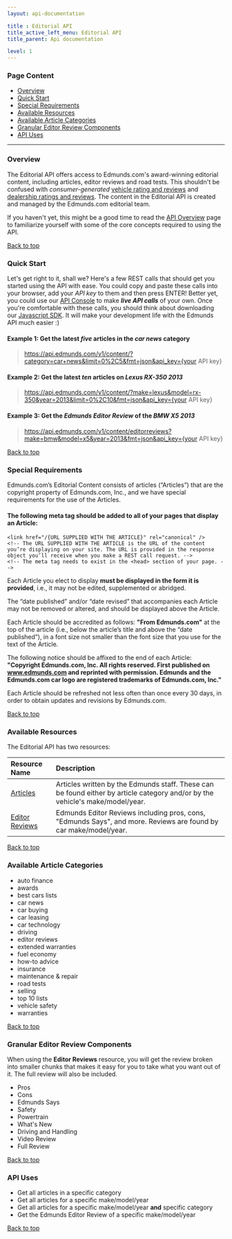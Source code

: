 ```yaml
---
layout: api-documentation

title : Editorial API
title_active_left_menu: Editorial API
title_parent: Api documentation

level: 1
---
```


<a name="top"> </a>

### Page Content

* [Overview](#sec-1)
* [Quick Start](#sec-2)
* [Special Requirements](#sec-3)
* [Available Resources](#sec-4)
* [Available Article Categories](#sec-5)
* [Granular Editor Review Components](#sec-6)
* [API Uses](#sec-7)

<a name='sec-1'> </a>

---

### Overview

The Editorial API offers access to Edmunds.com's award-winning editorial content, including articles, editor reviews and road tests. This shouldn't be confused with *consumer-generated* [vehicle rating and reviews](/api-documentation/vehicle/content_ratings_and_reviews/v2/) and [dealership ratings and reviews](/api-documentation/dealer/ratings_and_reviews/v1/). The content in the Editorial API is created and managed by the Edmunds.com editorial team.

If you haven't yet, this might be a good time to read the [API Overview](/api-documentation/overview/) page to familiarize yourself with some of the core concepts required to using the API.<a name='sec-2'> </a>

[Back to top](#top)

### Quick Start

Let's get right to it, shall we? Here's a few REST calls that should get you started using the API with ease. You could copy and paste these calls into your browser, add your *API key* to them and then press ENTER! Better yet, you could use our [API Console](http://edmunds.mashery.com/io-docs) to make ***live API calls*** of your own. Once you're comfortable with these calls, you should think about downloading our [Javascript SDK](https://github.com/EdmundsAPI/sdk-javascript). It will make your development life with the Edmunds API much easier :)

#### Example 1: Get the latest *five* articles in the ***car news*** category

> https://api.edmunds.com/v1/content/?category=car+news&limit=0%2C5&fmt=json&api_key={your API key}

#### Example 2: Get the latest *ten* articles on ***Lexus RX-350 2013***

> https://api.edmunds.com/v1/content/?make=lexus&model=rx-350&year=2013&limit=0%2C10&fmt=json&api_key={your API key}

#### Example 3: Get the *Edmunds Editor Review* of the ***BMW X5 2013***

> https://api.edmunds.com/v1/content/editorreviews?make=bmw&model=x5&year=2013&fmt=json&api_key={your API key}

<a name='sec-3'> </a>

[Back to top](#top)

### Special Requirements

Edmunds.com’s Editorial Content consists of articles (“Articles”) that are the copyright property of Edmunds.com, Inc., and we have special requirements for the use of the Articles.

#### The following **meta tag** should be added to all of your pages that display an Article:

	<link href="/{URL SUPPLIED WITH THE ARTICLE}" rel="canonical" />
    <!-- The URL SUPPLIED WITH THE ARTICLE is the URL of the content you’re displaying on your site. The URL is provided in the response object you’ll receive when you make a REST call request. -->
    <!-- The meta tag needs to exist in the <head> section of your page. -->
 
Each Article you elect to display **must be displayed in the form it is provided**, i.e., it may not be edited, supplemented or abridged.
 
The “date published” and/or “date revised” that accompanies each Article may not be removed or altered, and should be displayed above the Article.

Each Article should be accredited as follows: **"From Edmunds.com"** at the top of the article (i.e., below the article’s title and above the “date published”), in a font size not smaller than the font size that you use for the text of the Article.

The following notice should be affixed to the end of each Article: **"Copyright Edmunds.com, Inc. All rights reserved. First published on www.edmunds.com and reprinted with permission. Edmunds and the Edmunds.com car logo are registered trademarks of Edmunds.com, Inc."**

Each Article should be refreshed not less often than once every 30 days, in order to obtain updates and revisions by Edmunds.com.<a name='sec-4'> </a>

[Back to top](#top)

### Available Resources

The Editorial API has two resources:

| Resource Name  					| Description                           |
|:----------------------------------|:--------------------------------------|
| [Articles](/api-documentation/editorial/articles/v2/)        | Articles written by the Edmunds staff. These can be found either by article category and/or by the vehicle's make/model/year. |
| [Editor Reviews](/api-documentation/editorial/editor_reviews/v1/)      | Edmunds Editor Reviews including pros, cons, "Edmunds Says", and more. Reviews are found by car make/model/year. |

<a name='sec-5'> </a>

[Back to top](#top)

### Available Article Categories

* auto finance
* awards
* best cars lists
* car news
* car buying
* car leasing
* car technology
* driving
* editor reviews
* extended warranties
* fuel economy
* how-to advice
* insurance
* maintenance & repair
* road tests
* selling
* top 10 lists
* vehicle safety
* warranties

<a name='sec-6'> </a>

[Back to top](#top)

### Granular Editor Review Components

When using the **Editor Reviews** resource, you will get the review broken into smaller chunks that makes it easy for you to take what you want out of it. The full review will also be included.

* Pros
* Cons
* Edmunds Says
* Safety
* Powertrain
* What's New
* Driving and Handling
* Video Review
* Full Review

<a name='sec-7'> </a>

[Back to top](#top)

### API Uses

* Get all articles in a specific category
* Get all articles for a specific make/model/year
* Get all articles for a specific make/model/year **and** specific category
* Get the Edmunds Editor Review of a specific make/model/year

[Back to top](#top)
